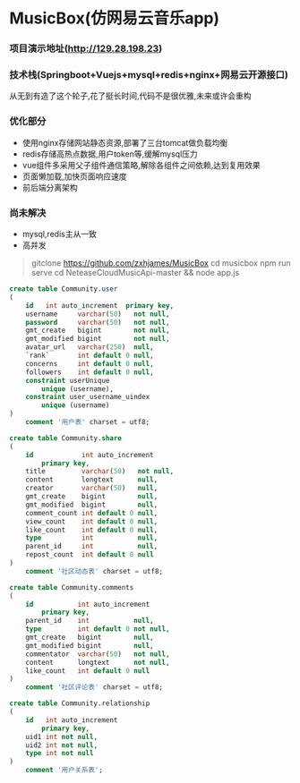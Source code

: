 # MusicBox(仿网易云音乐app)
### 项目演示地址(http://129.28.198.23)
### 技术栈(Springboot+Vuejs+mysql+redis+nginx+网易云开源接口)
从无到有造了这个轮子,花了挺长时间,代码不是很优雅,未来或许会重构
### 优化部分
* 使用nginx存储网站静态资源,部署了三台tomcat做负载均衡
* redis存储高热点数据,用户token等,缓解mysql压力
* vue组件多采用父子组件通信策略,解除各组件之间依赖,达到复用效果
* 页面懒加载,加快页面响应速度
* 前后端分离架构
### 尚未解决
* mysql,redis主从一致
* 高并发
> gitclone https://github.com/zxhjames/MusicBox
> cd musicbox 
> npm run serve 
> cd NeteaseCloudMusicApi-master && node app.js

```sql
create table Community.user
(
    id   int auto_increment  primary key,
    username     varchar(50)   not null,
    password     varchar(50)   not null,
    gmt_create   bigint        not null,
    gmt_modified bigint        not null,
    avatar_url   varchar(250)  null,
    `rank`       int default 0 null,
    concerns     int default 0 null,
    followers    int default 0 null,
    constraint userUnique
        unique (username),
    constraint user_username_uindex
        unique (username)
)
    comment '用户表' charset = utf8;

create table Community.share
(
    id            int auto_increment
        primary key,
    title         varchar(50)   not null,
    content       longtext      null,
    creator       varchar(50)   null,
    gmt_create    bigint        null,
    gmt_modified  bigint        null,
    comment_count int default 0 null,
    view_count    int default 0 null,
    like_count    int default 0 null,
    type          int           null,
    parent_id     int           null,
    repost_count  int default 0 null
)
    comment '社区动态表' charset = utf8;

create table Community.comments
(
    id           int auto_increment
        primary key,
    parent_id    int           null,
    type         int default 0 not null,
    gmt_create   bigint        null,
    gmt_modified bigint        null,
    commentator  varchar(50)   not null,
    content      longtext      not null,
    like_count   int default 0 null
)
    comment '社区评论表' charset = utf8;

create table Community.relationship
(
    id   int auto_increment
        primary key,
    uid1 int not null,
    uid2 int not null,
    type int not null
)
    comment '用户关系表';


```

